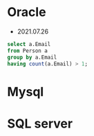 # Oracle

- 2021.07.26

```sql
select a.Email
from Person a
group by a.Email
having count(a.Email) > 1;
```


# Mysql

# SQL server